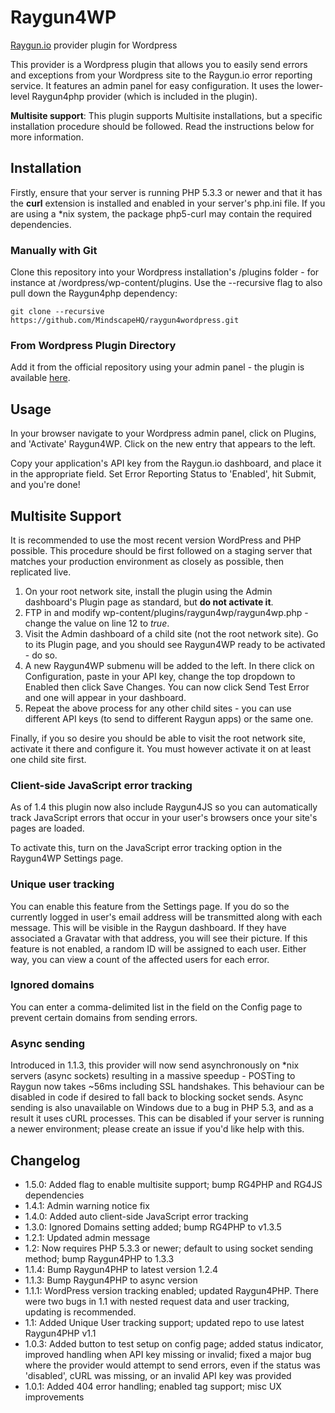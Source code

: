 Raygun4WP
==========

[Raygun.io](http://raygun.io) provider plugin for Wordpress

This provider is a Wordpress plugin that allows you to easily send errors and exceptions from your Wordpress site to the Raygun.io error reporting service.
It features an admin panel for easy configuration. It uses the lower-level Raygun4php provider (which is included in the plugin).

**Multisite support**: This plugin supports Multisite installations, but a specific installation procedure should be followed. Read the instructions below for more information.

## Installation

Firstly, ensure that your server is running PHP 5.3.3 or newer and that it has the **curl** extension is installed and enabled in your server's php.ini file. If you are using a *nix system, the package php5-curl may contain the required dependencies.

### Manually with Git

Clone this repository into your Wordpress installation's /plugins folder - for instance at /wordpress/wp-content/plugins. Use the --recursive flag to also pull down the Raygun4php dependency:

```
git clone --recursive https://github.com/MindscapeHQ/raygun4wordpress.git
```

### From Wordpress Plugin Directory

Add it from the official repository using your admin panel - the plugin is available [here](http://wordpress.org/plugins/raygun4wp/).

## Usage

In your browser navigate to your Wordpress admin panel, click on Plugins, and 'Activate' Raygun4WP. Click on the new entry that appears to the left.

Copy your application's API key from the Raygun.io dashboard, and place it in the appropriate field. Set Error Reporting Status to 'Enabled', hit Submit, and you're done!

## Multisite Support

It is recommended to use the most recent version WordPress and PHP possible. This procedure should be first followed on a staging server that matches your production environment as closely as possible, then replicated live.

1. On your root network site, install the plugin using the Admin dashboard's Plugin page as standard, but **do not activate it**.
2. FTP in and modify wp-content/plugins/raygun4wp/raygun4wp.php - change the value on line 12 to *true*.
3. Visit the Admin dashboard of a child site (not the root network site). Go to its Plugin page, and you should see Raygun4WP ready to be activated - do so.
4. A new Raygun4WP submenu will be added to the left. In there click on Configuration, paste in your API key, change the top dropdown to Enabled then click Save Changes. You can now click Send Test Error and one will appear in your dashboard.
5. Repeat the above process for any other child sites - you can use different API keys (to send to different Raygun apps) or the same one.

Finally, if you so desire you should be able to visit the root network site, activate it there and configure it. You must however activate it on at least one child site first.

### Client-side JavaScript error tracking

As of 1.4 this plugin now also include Raygun4JS so you can automatically track JavaScript errors that occur in your user's browsers once your site's pages are loaded.

To activate this, turn on the JavaScript error tracking option in the Raygun4WP Settings page.

### Unique user tracking

You can enable this feature from the Settings page. If you do so the currently logged in user's email address will be transmitted along with each message. This will be visible in the Raygun dashboard. If they have associated a Gravatar with that address, you will see their picture. If this feature is not enabled, a random ID will be assigned to each user. Either way, you can view a count of the affected users for each error.

### Ignored domains

You can enter a comma-delimited list in the field on the Config page to prevent certain domains from sending errors.

### Async sending

Introduced in 1.1.3, this provider will now send asynchronously on *nix servers (async sockets) resulting in a massive speedup - POSTing to Raygun now takes ~56ms including SSL handshakes. This behaviour can be disabled in code if desired to fall back to blocking socket sends. Async sending is also unavailable on Windows due to a bug in PHP 5.3, and as a result it uses cURL processes. This can be disabled if your server is running a newer environment; please create an issue if you'd like help with this.

Changelog
---------

- 1.5.0: Added flag to enable multisite support; bump RG4PHP and RG4JS dependencies
- 1.4.1: Admin warning notice fix
- 1.4.0: Added auto client-side JavaScript error tracking
- 1.3.0: Ignored Domains setting added; bump RG4PHP to v1.3.5
- 1.2.1: Updated admin message
- 1.2: Now requires PHP 5.3.3 or newer; default to using socket sending method; bump Raygun4PHP to 1.3.3
- 1.1.4: Bump Raygun4PHP to latest version 1.2.4
- 1.1.3: Bump Raygun4PHP to async version
- 1.1.1: WordPress version tracking enabled; updated Raygun4PHP. There were two bugs in 1.1 with nested request data and user tracking, updating is recommended.
- 1.1: Added Unique User tracking support; updated repo to use latest Raygun4PHP v1.1
- 1.0.3: Added button to test setup on config page; added status indicator, improved handling when API key missing or invalid; fixed a major bug where the provider would attempt to send errors, even if the status was 'disabled', cURL was missing, or an invalid API key was provided
- 1.0.1: Added 404 error handling; enabled tag support; misc UX improvements
